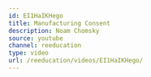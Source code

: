 ```yaml
---
id: EI1HaIKHego
title: Manufacturing Consent
description: Noam Chomsky
source: youtube
channel: reeducation
type: video
url: /reeducation/videos/EI1HaIKHego/
---
```

